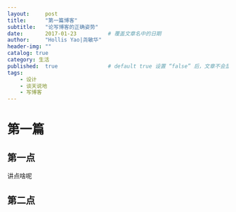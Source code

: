 ```yaml
---
layout:     post
title:      "第一篇博客"
subtitle:   "论写博客的正确姿势"
date:       2017-01-23			# 覆盖文章名中的日期
author:     "Hollis Yao|尧敏华"
header-img: ""
catalog: true
category: 生活
published:  true   				# default true 设置 “false” 后，文章不会显示
tags:
    - 设计
    - 谈天说地
    - 写博客
---
```


# 第一篇

## 第一点

讲点啥呢

## 第二点